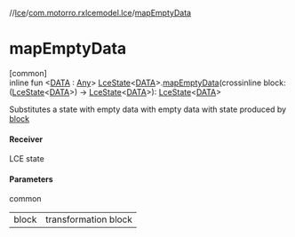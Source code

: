 //[lce](../../index.md)/[com.motorro.rxlcemodel.lce](index.md)/[mapEmptyData](map-empty-data.md)

# mapEmptyData

[common]\
inline fun &lt;[DATA](map-empty-data.md) : [Any](https://kotlinlang.org/api/latest/jvm/stdlib/kotlin/-any/index.html)&gt; [LceState](-lce-state/index.md)&lt;[DATA](map-empty-data.md)&gt;.[mapEmptyData](map-empty-data.md)(crossinline block: ([LceState](-lce-state/index.md)&lt;[DATA](map-empty-data.md)&gt;) -&gt; [LceState](-lce-state/index.md)&lt;[DATA](map-empty-data.md)&gt;): [LceState](-lce-state/index.md)&lt;[DATA](map-empty-data.md)&gt;

Substitutes a state with empty data with empty data with state produced by [block](map-empty-data.md)

#### Receiver

LCE state

#### Parameters

common

| | |
|---|---|
| block | transformation block |
